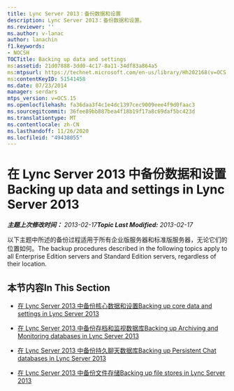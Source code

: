```yaml
---
title: Lync Server 2013：备份数据和设置
description: Lync Server 2013：备份数据和设置。
ms.reviewer: ''
ms.author: v-lanac
author: lanachin
f1.keywords:
- NOCSH
TOCTitle: Backing up data and settings
ms:assetid: 21d07888-3dd0-4c17-8a11-34df83a864a5
ms:mtpsurl: https://technet.microsoft.com/en-us/library/Hh202168(v=OCS.15)
ms:contentKeyID: 51541458
ms.date: 07/23/2014
manager: serdars
mtps_version: v=OCS.15
ms.openlocfilehash: fa36daa3f4c1e4dc1397cec9009eee4f9d0faac3
ms.sourcegitcommit: 36fee89bb887bea4f18b19f17a8c69daf5bc423d
ms.translationtype: MT
ms.contentlocale: zh-CN
ms.lasthandoff: 11/26/2020
ms.locfileid: "49438055"
---
```

# <a name="backing-up-data-and-settings-in-lync-server-2013"></a><span data-ttu-id="25b59-103">在 Lync Server 2013 中备份数据和设置</span><span class="sxs-lookup"><span data-stu-id="25b59-103">Backing up data and settings in Lync Server 2013</span></span>

<div data-xmlns="http://www.w3.org/1999/xhtml">

<div class="topic" data-xmlns="http://www.w3.org/1999/xhtml" data-msxsl="urn:schemas-microsoft-com:xslt" data-cs="https://msdn.microsoft.com/">

<div data-asp="https://msdn2.microsoft.com/asp">



</div>

<div id="mainSection">

<div id="mainBody"><span data-ttu-id="25b59-104">

<span> </span></span><span class="sxs-lookup"><span data-stu-id="25b59-104">

<span> </span></span></span>

<span data-ttu-id="25b59-105">_**主题上次修改时间：** 2013-02-17_</span><span class="sxs-lookup"><span data-stu-id="25b59-105">_**Topic Last Modified:** 2013-02-17_</span></span>

<span data-ttu-id="25b59-106">以下主题中所述的备份过程适用于所有企业版服务器和标准版服务器，无论它们的位置如何。</span><span class="sxs-lookup"><span data-stu-id="25b59-106">The backup procedures described in the following topics apply to all Enterprise Edition servers and Standard Edition servers, regardless of their location.</span></span>

<div>

## <a name="in-this-section"></a><span data-ttu-id="25b59-107">本节内容</span><span class="sxs-lookup"><span data-stu-id="25b59-107">In This Section</span></span>

  - [<span data-ttu-id="25b59-108">在 Lync Server 2013 中备份核心数据和设置</span><span class="sxs-lookup"><span data-stu-id="25b59-108">Backing up core data and settings in Lync Server 2013</span></span>](lync-server-2013-backing-up-core-data-and-settings.md)

  - [<span data-ttu-id="25b59-109">在 Lync Server 2013 中备份存档和监视数据库</span><span class="sxs-lookup"><span data-stu-id="25b59-109">Backing up Archiving and Monitoring databases in Lync Server 2013</span></span>](lync-server-2013-backing-up-archiving-and-monitoring-databases.md)

  - [<span data-ttu-id="25b59-110">在 Lync Server 2013 中备份持久聊天数据库</span><span class="sxs-lookup"><span data-stu-id="25b59-110">Backing up Persistent Chat databases in Lync Server 2013</span></span>](lync-server-2013-backing-up-persistent-chat-databases.md)

  - [<span data-ttu-id="25b59-111">在 Lync Server 2013 中备份文件存储</span><span class="sxs-lookup"><span data-stu-id="25b59-111">Backing up file stores in Lync Server 2013</span></span>](lync-server-2013-backing-up-file-stores.md)

<span data-ttu-id="25b59-112"></div>

</div>

<span> </span>

</div>

</div>

</span><span class="sxs-lookup"><span data-stu-id="25b59-112"></div>

</div>

<span> </span>

</div>

</div>

</span></span></div>

